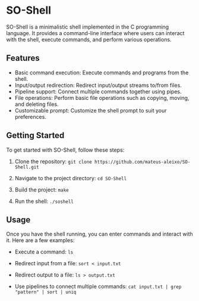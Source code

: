 # SO-Shell

SO-Shell is a minimalistic shell implemented in the C programming language. It provides a command-line interface where users can interact with the shell, execute commands, and perform various operations.

## Features

- Basic command execution: Execute commands and programs from the shell.
- Input/output redirection: Redirect input/output streams to/from files.
- Pipeline support: Connect multiple commands together using pipes.
- File operations: Perform basic file operations such as copying, moving, and deleting files.
- Customizable prompt: Customize the shell prompt to suit your preferences.

## Getting Started

To get started with SO-Shell, follow these steps:

1. Clone the repository:
```git clone https://github.com/mateus-aleixo/SO-Shell.git```


2. Navigate to the project directory:
```cd SO-Shell```

3. Build the project:
```make```

4. Run the shell:
```./soshell```

## Usage

Once you have the shell running, you can enter commands and interact with it. Here are a few examples:

- Execute a command:
```ls```

- Redirect input from a file:
```sort < input.txt```

- Redirect output to a file:
```ls > output.txt```

- Use pipelines to connect multiple commands:
```cat input.txt | grep "pattern" | sort | uniq```
